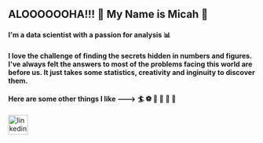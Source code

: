 ## ALOOOOOOHA!!! 🌴 My Name is Micah 🤙

#### I'm a data scientist with a passion for analysis 📊

#### I love the challenge of finding the secrets hidden in numbers and figures. I've always felt the answers to most of the problems facing this world are before us. It just takes some statistics, creativity and inginuity to discover them. 

#### Here are some other things I like ---> 🏄 ⚽ 🏈 🎸 👷 🌱

[<img src='https://cdn.jsdelivr.net/npm/simple-icons@3.0.1/icons/linkedin.svg' alt='linkedin' height='40'>](www.linkedin.com/in/micah-swain)  
